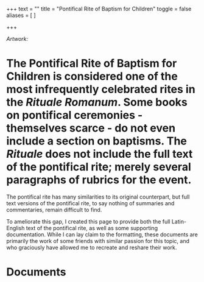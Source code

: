 +++
text = ""
title = "Pontifical Rite of Baptism for Children"
toggle = false
aliases = [
]

+++

_Artwork:_

# The Pontifical Rite of Baptism for Children is considered one of the most infrequently celebrated rites in the _Rituale Romanum_. Some books on pontifical ceremonies - themselves scarce - do not even include a section on baptisms. The _Rituale_ does not include the full text of the pontifical rite; merely several paragraphs of rubrics for the event.

The pontifical rite has many similarities to its original counterpart, but full text versions of the pontifical rite, to say nothing of summaries and commentaries, remain difficult to find. 

To ameliorate this gap, I created this page to provide both the full Latin-English text of the pontifical rite, as well as some supporting documentation. While I can lay claim to the formatting, these documents are primarily the work of some friends with similar passion for this topic, and who graciously have allowed me to recreate and reshare their work.

# Documents

[^1]: 

[^2]: 

[^3]: 

[^4]: 

